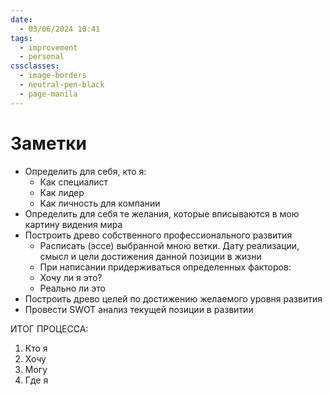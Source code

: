 ```yaml
---
date:
  - 03/06/2024 10:41
tags:
  - improvement
  - personal
cssclasses:
  - image-borders
  - neutral-pen-black
  - page-manila
---
```

# Заметки

- Определить для себя, кто я:
	- Как специалист
	- Как лидер
	- Как личность
для компании
- Определить для себя те желания, которые вписываются в мою картину видения мира
- Построить древо собственного профессионального развития
	- Расписать (эссе) выбранной мною ветки. Дату реализации, смысл и цели достижения данной позиции в жизни
	- При написании придерживаться определенных факторов:
	- Хочу ли я это?
	- Реально ли это
- Построить древо целей по достижению желаемого уровня развития
- Провести SWOT анализ текущей позиции в развитии

ИТОГ ПРОЦЕССА:
1. Кто я
2. Хочу
3. Могу
4. Где я